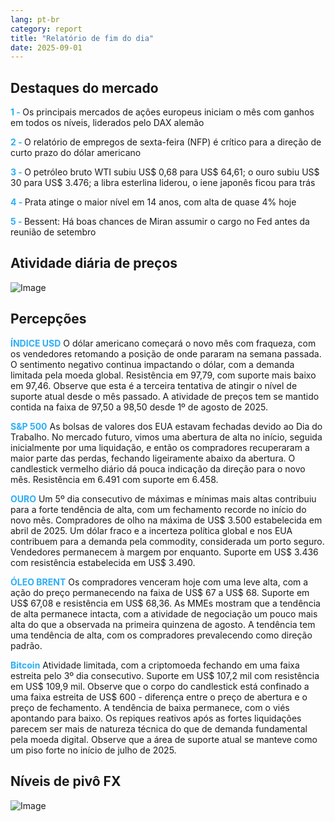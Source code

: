 ```yaml
---
lang: pt-br
category: report
title: "Relatório de fim do dia"
date: 2025-09-01
---
```



<h2>Destaques do mercado</h2>
<strong style="color: #2caef7;">1 - </strong> Os principais mercados de ações europeus iniciam o mês com ganhos em todos os níveis, liderados pelo DAX alemão

<strong style="color: #2caef7;">2 - </strong> O relatório de empregos de sexta-feira (NFP) é crítico para a direção de curto prazo do dólar americano

<strong style="color: #2caef7;">3 - </strong> O petróleo bruto WTI subiu US$ 0,68 para US$ 64,61; o ouro subiu US$ 30 para US$ 3.476; a libra esterlina liderou, o iene japonês ficou para trás

<strong style="color: #2caef7;">4 - </strong> Prata atinge o maior nível em 14 anos, com alta de quase 4% hoje

<strong style="color: #2caef7;">5 - </strong> Bessent: Há boas chances de Miran assumir o cargo no Fed antes da reunião de setembro




<h2>Atividade diária de preços</h2>
<img src="https://markleighedu.github.io/img/Sep-2025/01-Sep-2025/price.jpg" alt="Image"/>

<h2>Percepções</h2>
<strong style="color: #2caef7;">ÍNDICE USD</strong> O dólar americano começará o novo mês com fraqueza, com os vendedores retomando a posição de onde pararam na semana passada. O sentimento negativo continua impactando o dólar, com a demanda limitada pela moeda global. Resistência em 97,79, com suporte mais baixo em 97,46. Observe que esta é a terceira tentativa de atingir o nível de suporte atual desde o mês passado. A atividade de preços tem se mantido contida na faixa de 97,50 a 98,50 desde 1º de agosto de 2025.

<strong style="color: #2caef7;">S&P 500</strong> As bolsas de valores dos EUA estavam fechadas devido ao Dia do Trabalho. No mercado futuro, vimos uma abertura de alta no início, seguida inicialmente por uma liquidação, e então os compradores recuperaram a maior parte das perdas, fechando ligeiramente abaixo da abertura. O candlestick vermelho diário dá pouca indicação da direção para o novo mês. Resistência em 6.491 com suporte em 6.458.

<strong style="color: #2caef7;">OURO</strong> Um 5º dia consecutivo de máximas e mínimas mais altas contribuiu para a forte tendência de alta, com um fechamento recorde no início do novo mês. Compradores de olho na máxima de US$ 3.500 estabelecida em abril de 2025. Um dólar fraco e a incerteza política global e nos EUA contribuem para a demanda pela commodity, considerada um porto seguro. Vendedores permanecem à margem por enquanto. Suporte em US$ 3.436 com resistência estabelecida em US$ 3.490.

<strong style="color: #2caef7;">ÓLEO BRENT</strong> Os compradores venceram hoje com uma leve alta, com a ação do preço permanecendo na faixa de US$ 67 a US$ 68. Suporte em US$ 67,08 e resistência em US$ 68,36. As MMEs mostram que a tendência de alta permanece intacta, com a atividade de negociação um pouco mais alta do que a observada na primeira quinzena de agosto. A tendência tem uma tendência de alta, com os compradores prevalecendo como direção padrão.

<strong style="color: #2caef7;">Bitcoin</strong> Atividade limitada, com a criptomoeda fechando em uma faixa estreita pelo 3º dia consecutivo. Suporte em US$ 107,2 mil com resistência em US$ 109,9 mil. Observe que o corpo do candlestick está confinado a uma faixa estreita de US$ 600 - diferença entre o preço de abertura e o preço de fechamento. A tendência de baixa permanece, com o viés apontando para baixo. Os repiques reativos após as fortes liquidações parecem ser mais de natureza técnica do que de demanda fundamental pela moeda digital. Observe que a área de suporte atual se manteve como um piso forte no início de julho de 2025.



<h2>Níveis de pivô FX</h2>
<img src="https://markleighedu.github.io/img/Sep-2025/01-Sep-2025/pivot.jpg" alt="Image"/>